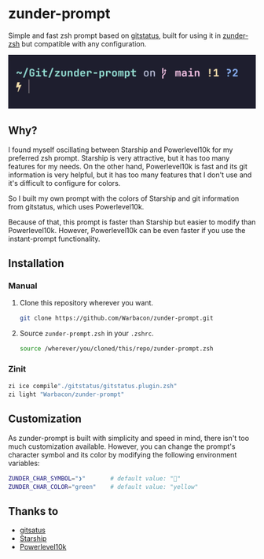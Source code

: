 # zunder-prompt

Simple and fast zsh prompt based on [gitstatus](https://github.com/romkatv/gitstatus),
built for using it in [zunder-zsh](https://github.com/Warbacon/zunder-prompt)
but compatible with any configuration.

![preview](./assets/preview.webp)

## Why?

I found myself oscillating between Starship and Powerlevel10k for
my preferred zsh prompt. Starship is very attractive, but it has
too many features for my needs. On the other hand, Powerlevel10k is fast
and its git information is very helpful, but it has too many features
that I don't use and it's difficult to configure for colors.

So I built my own prompt with the colors of Starship and git information from gitstatus,
which uses Powerlevel10k.

Because of that, this prompt is faster than Starship but easier to modify than Powerlevel10k.
However, Powerlevel10k can be even faster if you use the instant-prompt functionality.

## Installation

### Manual

1. Clone this repository wherever you want.

    ```bash
    git clone https://github.com/Warbacon/zunder-prompt.git
    ```

2. Source `zunder-prompt.zsh` in your `.zshrc`.

    ```bash
    source /wherever/you/cloned/this/repo/zunder-prompt.zsh
    ```

### Zinit

```bash
zi ice compile"./gitstatus/gitstatus.plugin.zsh"
zi light "Warbacon/zunder-prompt"
```

## Customization

As zunder-prompt is built with simplicity and speed in mind, there isn't too
much customization available. However, you can change the prompt's character
symbol and its color by modifying the following environment variables:

```bash
ZUNDER_CHAR_SYMBOL="❯"       # default value: ""
ZUNDER_CHAR_COLOR="green"    # default value: "yellow"
```

## Thanks to

- [gitsatus](https://github.com/romkatv/gitstatus)
- [Starship](https://starship.rs)
- [Powerlevel10k](https://github.com/romkatv/powerlevel10k)
